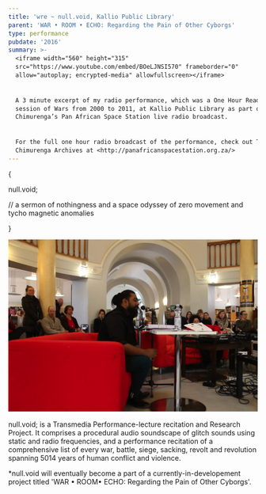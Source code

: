 ```yaml
---
title: 'wre ~ null.void, Kallio Public Library'
parent: 'WAR • ROOM • ECHO: Regarding the Pain of Other Cyborgs'
type: performance
pubdate: '2016'
summary: >-
  <iframe width="560" height="315"
  src="https://www.youtube.com/embed/BOeLJNSI570" frameborder="0"
  allow="autoplay; encrypted-media" allowfullscreen></iframe>


  A 3 minute excerpt of my radio performance, which was a One Hour Reading
  session of Wars from 2000 to 2011, at Kallio Public Library as part of
  Chimurenga’s Pan African Space Station live radio broadcast. 


  For the full one hour radio broadcast of the performance, check out The
  Chimurenga Archives at <http://panafricanspacestation.org.za/>
---
```

{ 

null.void; 

// a sermon of nothingness and a space odyssey of zero movement and tycho magnetic anomalies

}

![](/assets/img/kallio-performance.png)

null.void; is a Transmedia Performance-lecture recitation and Research Project. It comprises a procedural audio soundscape of glitch sounds using static and radio frequencies, and a performance recitation of a comprehensive list of every war, battle, siege, sacking, revolt and revolution spanning 5014 years of human conflict and violence.



\*null.void will eventually become a part of a currently-in-developement project titled 'WAR • ROOM• ECHO: Regarding the Pain of Other Cyborgs'.
